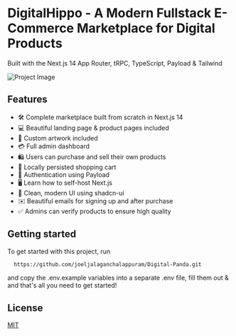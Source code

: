 # DigitalHippo - A Modern Fullstack E-Commerce Marketplace for Digital Products

Built with the Next.js 14 App Router, tRPC, TypeScript, Payload & Tailwind

![Project Image](https://github.com/joeljalaganchalappuram/Digital-Panda/blob/main/public/th)

## Features

- 🛠️ Complete marketplace built from scratch in Next.js 14
- 💻 Beautiful landing page & product pages included
- 🎨 Custom artwork included
- 💳 Full admin dashboard
- 🛍️ Users can purchase and sell their own products
- 🛒 Locally persisted shopping cart
- 🔑 Authentication using Payload
- 🖥️ Learn how to self-host Next.js
- 🌟 Clean, modern UI using shadcn-ui
- ✉️ Beautiful emails for signing up and after purchase
- ✅ Admins can verify products to ensure high quality



## Getting started

To get started with this project, run

```bash
  https://github.com/joeljalaganchalappuram/Digital-Panda.git
```

and copy the .env.example variables into a separate .env file, fill them out & and that's all you need to get started!



## License

[MIT](https://choosealicense.com/licenses/mit/)
